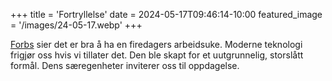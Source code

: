 +++
title = 'Fortryllelse'
date = 2024-05-17T09:46:14-10:00
featured_image = '/images/24-05-17.webp'
+++

[Forbs](https://www.forbes.com/sites/dedehenley/2023/04/30/the-surprising-benefits-of-working-four-days-a-week/?sh=775c4fd14c9f) sier det er bra å ha en firedagers arbeidsuke. Moderne teknologi frigjør oss hvis vi tillater det. Den ble skapt for et uutgrunnelig, storslått formål. Dens særegenheter inviterer oss til oppdagelse.
